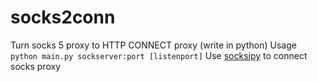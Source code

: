 # socks2conn
Turn socks 5 proxy to HTTP CONNECT proxy (write in python)
Usage `python main.py sockserver:port [listenport]`
Use [socksipy](http://socksipy.sourceforge.net/) to connect socks proxy


